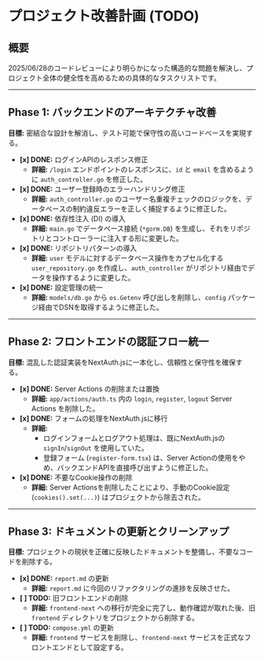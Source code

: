 # プロジェクト改善計画 (TODO)

## 概要

2025/06/28のコードレビューにより明らかになった構造的な問題を解決し、プロジェクト全体の健全性を高めるための具体的なタスクリストです。

---

## Phase 1: バックエンドのアーキテクチャ改善

**目標:** 密結合な設計を解消し、テスト可能で保守性の高いコードベースを実現する。

*   **[x] DONE:** ログインAPIのレスポンス修正
    *   **詳細:** `/login` エンドポイントのレスポンスに、`id` と `email` を含めるように `auth_controller.go` を修正した。
*   **[x] DONE:** ユーザー登録時のエラーハンドリング修正
    *   **詳細:** `auth_controller.go` のユーザー名重複チェックのロジックを、データベースの制約違反エラーを正しく捕捉するように修正した。
*   **[x] DONE:** 依存性注入 (DI) の導入
    *   **詳細:** `main.go` でデータベース接続 (`*gorm.DB`) を生成し、それをリポジトリとコントローラーに注入する形に変更した。
*   **[x] DONE:** リポジトリパターンの導入
    *   **詳細:** `user` モデルに対するデータベース操作をカプセル化する `user_repository.go` を作成し、`auth_controller` がリポジトリ経由でデータを操作するように変更した。
*   **[x] DONE:** 設定管理の統一
    *   **詳細:** `models/db.go` から `os.Getenv` 呼び出しを削除し、`config` パッケージ経由でDSNを取得するように修正した。

---

## Phase 2: フロントエンドの認証フロー統一

**目標:** 混乱した認証実装をNextAuth.jsに一本化し、信頼性と保守性を確保する。

*   **[x] DONE:** Server Actions の削除または置換
    *   **詳細:** `app/actions/auth.ts` 内の `login`, `register`, `logout` Server Actions を削除した。
*   **[x] DONE:** フォームの処理をNextAuth.jsに移行
    *   **詳細:**
        *   ログインフォームとログアウト処理は、既にNextAuth.jsの `signIn`/`signOut` を使用していた。
        *   登録フォーム (`register-form.tsx`) は、Server Actionの使用をやめ、バックエンドAPIを直接呼び出すように修正した。
*   **[x] DONE:** 不要なCookie操作の削除
    *   **詳細:** Server Actionsを削除したことにより、手動のCookie設定 (`cookies().set(...)`) はプロジェクトから除去された。

---

## Phase 3: ドキュメントの更新とクリーンアップ

**目標:** プロジェクトの現状を正確に反映したドキュメントを整備し、不要なコードを削除する。

*   **[x] DONE:** `report.md` の更新
    *   **詳細:** `report.md` に今回のリファクタリングの進捗を反映させた。
*   **[ ] TODO:** 旧フロントエンドの削除
    *   **詳細:** `frontend-next` への移行が完全に完了し、動作確認が取れた後、旧 `frontend` ディレクトリをプロジェクトから削除する。
*   **[ ] TODO:** `compose.yml` の更新
    *   **詳細:** `frontend` サービスを削除し、`frontend-next` サービスを正式なフロントエンドとして設定する。
